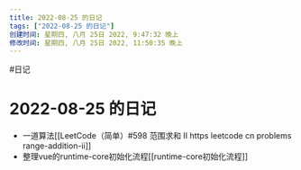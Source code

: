 ```yaml
---
title: 2022-08-25 的日记
tags: ["2022-08-25 的日记"]
创建时间: 星期四, 八月 25日 2022, 9:47:32 晚上
修改时间: 星期四, 八月 25日 2022, 11:50:35 晚上
---
```

#日记

# 2022-08-25 的日记

- 一道算法[[LeetCode（简单）#598 范围求和 II https leetcode cn problems range-addition-ii]]
- 整理vue的runtime-core初始化流程[[runtime-core初始化流程]]